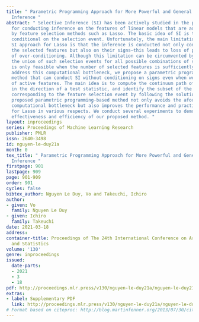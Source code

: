 ```yaml
---
title: " Parametric Programming Approach for More Powerful and General Lasso Selective
  Inference "
abstract: " Selective Inference (SI) has been actively studied in the past few years
  for conducting inference on the features of linear models that are adaptively selected
  by feature selection methods such as Lasso. The basic idea of SI is to make inference
  conditional on the selection event. Unfortunately, the main limitation of the original
  SI approach for Lasso is that the inference is conducted not only conditional on
  the selected features but also on their signs—this leads to loss of power because
  of over-conditioning. Although this limitation can be circumvented by considering
  the union of such selection events for all possible combinations of signs, this
  is only feasible when the number of selected features is sufficiently small. To
  address this computational bottleneck, we propose a parametric programming-based
  method that can conduct SI without conditioning on signs even when we have thousands
  of active features. The main idea is to compute the continuum path of Lasso solutions
  in the direction of a test statistic, and identify the subset of the data space
  corresponding to the feature selection event by following the solution path. The
  proposed parametric programming-based method not only avoids the aforementioned
  computational bottleneck but also improves the performance and practicality of SI
  for Lasso in various respects. We conduct several experiments to demonstrate the
  effectiveness and efficiency of our proposed method. "
layout: inproceedings
series: Proceedings of Machine Learning Research
publisher: PMLR
issn: 2640-3498
id: nguyen-le-duy21a
month: 0
tex_title: " Parametric Programming Approach for More Powerful and General Lasso Selective
  Inference "
firstpage: 901
lastpage: 909
page: 901-909
order: 901
cycles: false
bibtex_author: Nguyen Le Duy, Vo and Takeuchi, Ichiro
author:
- given: Vo
  family: Nguyen Le Duy
- given: Ichiro
  family: Takeuchi
date: 2021-03-18
address: 
container-title: Proceedings of The 24th International Conference on Artificial Intelligence
  and Statistics
volume: '130'
genre: inproceedings
issued:
  date-parts:
  - 2021
  - 3
  - 18
pdf: http://proceedings.mlr.press/v130/nguyen-le-duy21a/nguyen-le-duy21a.pdf
extras:
- label: Supplementary PDF
  link: http://proceedings.mlr.press/v130/nguyen-le-duy21a/nguyen-le-duy21a-supp.pdf
# Format based on citeproc: http://blog.martinfenner.org/2013/07/30/citeproc-yaml-for-bibliographies/
---
```


